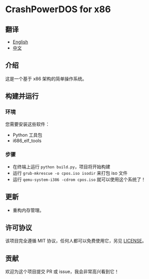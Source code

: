 # CrashPowerDOS for x86

## 翻译

- [English](README.md)
- [中文](README-zh-CN.md)

## 介绍

这是一个基于 x86 架构的简单操作系统。

## 构建并运行

### 环境

您需要安装这些软件：

- Python 工具包
- i686_elf_tools

### 步骤

- 在终端上运行 `python build.py`，项目将开始构建
- 运行 `grub-mkrescue -o cpos.iso isodir` 来打包 iso 文件
- 运行 `qemu-system-i386 -cdrom cpos.iso` 就可以使用这个系统了！

## 更新

- 重构内存管理。

## 许可协议

该项目完全遵循 MIT 协议，任何人都可以免费使用它，另见 [LICENSE](LICENSE)。

## 贡献

欢迎为这个项目提交 PR 或 issue，我会非常高兴看到它！
